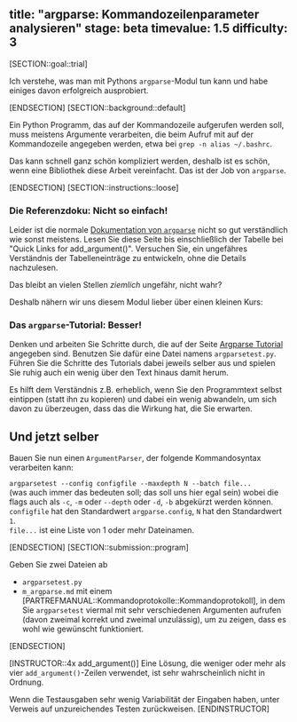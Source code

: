 title: "argparse: Kommandozeilenparameter analysieren"
stage: beta
timevalue: 1.5
difficulty: 3
---
[SECTION::goal::trial]

Ich verstehe, was man mit Pythons `argparse`-Modul tun kann und habe einiges davon
erfolgreich ausprobiert.

[ENDSECTION]
[SECTION::background::default]

Ein Python Programm, das auf der Kommandozeile aufgerufen werden soll, muss meistens
Argumente verarbeiten, die beim Aufruf mit auf der Kommandozeile angegeben werden, etwa bei
`grep -n alias ~/.bashrc`.

Das kann schnell ganz schön kompliziert werden,
deshalb ist es schön, wenn eine Bibliothek diese Arbeit vereinfacht.
Das ist der Job von `argparse`.

[ENDSECTION]
[SECTION::instructions::loose]

### Die Referenzdoku: Nicht so einfach!

Leider ist die normale 
[Dokumentation von `argparse`](https://docs.python.org/3/library/argparse.html)
nicht so gut verständlich wie sonst meistens.
Lesen Sie diese Seite bis einschließlich der Tabelle bei
"Quick Links for add_argument()".
Versuchen Sie, ein ungefähres Verständnis der Tabelleneinträge zu entwickeln,
ohne die Details nachzulesen.

Das bleibt an vielen Stellen _ziemlich_ ungefähr, nicht wahr?

Deshalb nähern wir uns diesem Modul lieber über einen kleinen Kurs:

### Das `argparse`-Tutorial: Besser!

Denken und arbeiten Sie Schritte durch, die auf der Seite
[Argparse Tutorial](https://docs.python.org/3/howto/argparse.html)
angegeben sind.
Benutzen Sie dafür eine Datei namens `argparsetest.py`.
Führen Sie die Schritte des Tutorials dabei jeweils selber aus und spielen
Sie ruhig auch ein wenig über den Text hinaus damit herum.

Es hilft dem Verständnis z.B. erheblich, wenn Sie den Programmtext
selbst eintippen (statt ihn zu kopieren) und dabei ein wenig abwandeln,
um sich davon zu überzeugen, dass das die Wirkung hat, die Sie erwarten.

## Und jetzt selber

Bauen Sie nun einen `ArgumentParser`, der folgende Kommandosyntax verarbeiten kann:

`argparsetest --config configfile --maxdepth N --batch file...`  
(was auch immer das bedeuten soll; das soll uns hier egal sein)
wobei die flags auch als `-c`, `-m` oder `--depth` oder `-d`, `-b` abgekürzt werden können.  
`configfile` hat den Standardwert `argparse.config`,
`N` hat den Standardwert `1`.  
`file...` ist eine Liste von 1 oder mehr Dateinamen.

[ENDSECTION]
[SECTION::submission::program]

Geben Sie zwei Dateien ab

- `argparsetest.py`
- `m_argparse.md` mit einem [PARTREFMANUAL::Kommandoprotokolle::Kommandoprotokoll], 
  in dem Sie `argparsetest` viermal
  mit sehr verschiedenen Argumenten aufrufen (davon zweimal korrekt und zweimal unzulässig),
  um zu zeigen, dass es wohl wie gewünscht funktioniert.

[ENDSECTION]

[INSTRUCTOR::4x add_argument()]
Eine Lösung, die weniger oder mehr als vier `add_argument()`-Zeilen verwendet,
ist sehr wahrscheinlich nicht in Ordnung.

Wenn die Testausgaben sehr wenig Variabilität der Eingaben haben,
unter Verweis auf unzureichendes Testen zurückweisen.
[ENDINSTRUCTOR]
